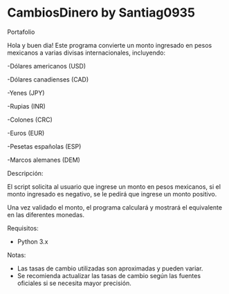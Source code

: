 # CambiosDinero by Santiag0935
Portafolio

Hola y buen dia!
Este programa convierte un monto ingresado en pesos mexicanos a varias divisas internacionales, incluyendo:

-Dólares americanos (USD)

-Dólares canadienses (CAD)

-Yenes (JPY)

-Rupias (INR)

-Colones (CRC)

-Euros (EUR)

-Pesetas españolas (ESP)

-Marcos alemanes (DEM)

Descripción:

El script solicita al usuario que ingrese un monto en pesos mexicanos, si el monto ingresado es negativo, se le pedirá que ingrese un monto positivo. 

Una vez validado el monto, el programa calculará y mostrará el equivalente en las diferentes monedas.

Requisitos:

- Python 3.x

Notas:
- Las tasas de cambio utilizadas son aproximadas y pueden variar.
- Se recomienda actualizar las tasas de cambio según las fuentes oficiales si se necesita mayor precisión.

